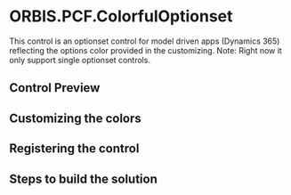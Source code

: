 # ORBIS.PCF.ColorfulOptionset
This control is an optionset control for model driven apps (Dynamics 365) reflecting the options color provided in the customizing.
Note: Right now it only support single optionset controls.

## Control Preview


## Customizing the colors

## Registering the control

## Steps to build the solution
